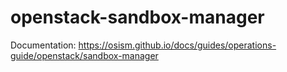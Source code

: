 # openstack-sandbox-manager

Documentation: <https://osism.github.io/docs/guides/operations-guide/openstack/sandbox-manager>
